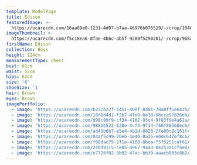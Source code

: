 ```yaml
---
template: ModelPage
title: Edison
featuredImage: >-
  https://ucarecdn.com/16aa89a0-1231-4d07-b7aa-46976b076519/-/crop/1048x677/0,323/-/preview/
imageThumbnail: >-
  https://ucarecdn.com/f5c18ea6-8fae-4b6c-ab5f-9280f5290201/-/crop/968x1296/56,21/-/preview/
firstName: Edison
collection: Boys
height: 124cm
measurementType: chest
bust: 61cm
waist: 55cm
hips: 62cm
size: '6'
shoeSize: '1'
hair: Brown
eyes: Brown
imagePortfolio:
  - image: 'https://ucarecdn.com/b272b22f-1451-400f-8d81-78a8ff5e642b/'
  - image: 'https://ucarecdn.com/18d0d4d1-f2b7-4fe9-be30-06cca57826eb/'
  - image: 'https://ucarecdn.com/d98c89f9-cf34-4102-93c4-9f83f9e4a62a/'
  - image: 'https://ucarecdn.com/988bb522-128e-4cf4-9714-f66f88368ec6/'
  - image: 'https://ucarecdn.com/ad41b6b7-e5e4-4b1d-8828-2fe80c8c161f/'
  - image: 'https://ucarecdn.com/04af5c99-70eb-4e40-8a25-e0dc647ef8c6/'
  - image: 'https://ucarecdn.com/f88dac75-2f1e-4108-8bca-f5f5251caf61/'
  - image: 'https://ucarecdn.com/2ebd9115-ce05-4967-9aa3-0e253a1cfae8/'
  - image: 'https://ucarecdn.com/e7726f02-3b02-47ac-bb39-aaacb003c8b2/'
---
```


